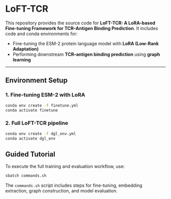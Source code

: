 # LoFT-TCR

This repository provides the source code for **LoFT-TCR: A LoRA-based Fine-tuning Framework for TCR–Antigen Binding Prediction**. It includes code and conda environments for:

- Fine-tuning the ESM-2 protein language model with **LoRA (Low-Rank Adaptation)**
- Performing downstream **TCR–antigen binding prediction** using **graph learning**

---

## Environment Setup

### 1. Fine-tuning ESM-2 with LoRA

```bash
conda env create -f finetune.yml
conda activate finetune
```
### 2. Full LoFT-TCR pipeline
```bash
conda env create -f dgl_env.yml
conda activate dgl_env
```
## Guided Tutorial
To execute the full training and evaluation workflow, use:
```bash
sbatch commands.sh
```
The ```commands.sh``` script includes steps for fine-tuning, embedding extraction, graph construction, and model evaluation.
